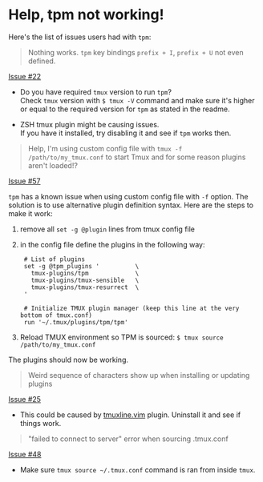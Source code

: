 # Help, tpm not working!

Here's the list of issues users had with `tpm`:

> Nothing works. `tpm` key bindings `prefix + I`, `prefix + U` not even
  defined.

[Issue #22](https://github.com/tmux-plugins/tpm/issues/22)

- Do you have required `tmux` version to run `tpm`?<br/>
  Check `tmux` version with `$ tmux -V` command and make sure it's higher or
  equal to the required version for `tpm` as stated in the readme.

- ZSH tmux plugin might be causing issues.<br/>
  If you have it installed, try disabling it and see if `tpm` works then.

> Help, I'm using custom config file with `tmux -f /path/to/my_tmux.conf`
to start Tmux and for some reason plugins aren't loaded!?

[Issue #57](https://github.com/tmux-plugins/tpm/issues/57)

`tpm` has a known issue when using custom config file with `-f` option.
The solution is to use alternative plugin definition syntax. Here are the steps
to make it work:

1. remove all `set -g @plugin` lines from tmux config file
2. in the config file define the plugins in the following way:

        # List of plugins
        set -g @tpm_plugins '          \
          tmux-plugins/tpm             \
          tmux-plugins/tmux-sensible   \
          tmux-plugins/tmux-resurrect  \
        '

        # Initialize TMUX plugin manager (keep this line at the very bottom of tmux.conf)
        run '~/.tmux/plugins/tpm/tpm'

3. Reload TMUX environment so TPM is sourced: `$ tmux source /path/to/my_tmux.conf`

The plugins should now be working.

> Weird sequence of characters show up when installing or updating plugins

[Issue #25](https://github.com/tmux-plugins/tpm/issues/25)

- This could be caused by [tmuxline.vim](https://github.com/edkolev/tmuxline.vim)
  plugin. Uninstall it and see if things work.

> "failed to connect to server" error when sourcing .tmux.conf

[Issue #48](https://github.com/tmux-plugins/tpm/issues/48)

- Make sure `tmux source ~/.tmux.conf` command is ran from inside `tmux`.

